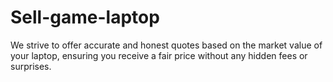 # Sell-game-laptop
 We strive to offer accurate and honest quotes based on the market value of your laptop, ensuring you receive a fair price without any hidden fees or surprises.
